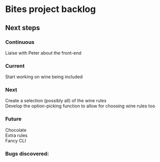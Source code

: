 # Bites project backlog

## Next steps
### Continuous
Liaise with Peter about the front-end

### Current
Start working on wine being included

### Next
Create a selection (possibly all) of the wine rules\
Develop the option-picking function to allow for choosing wine rules too

### Future
Chocolate\
Extra rules\
Fancy CLI

### Bugs discovered:
